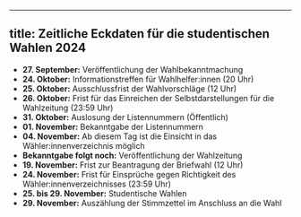 
---
title: Zeitliche Eckdaten für die studentischen Wahlen 2024
---

- **27. September:** Veröffentlichung der Wahlbekanntmachung
- **24. Oktober:** Informationstreffen für Wahlhelfer:innen (20 Uhr)
- **25. Oktober:** Ausschlussfrist der Wahlvorschläge (12 Uhr)
- **26. Oktober:** Frist für das Einreichen der Selbstdarstellungen für die Wahlzeitung (23:59 Uhr)
- **31. Oktober:** Auslosung der Listennummern (Öffentlich)
- **01. November:** Bekanntgabe der Listennummern
- **04. November:** Ab diesem Tag ist die Einsicht in das Wähler:innenverzeichnis möglich
- **Bekanntgabe folgt noch:** Veröffentlichung der Wahlzeitung
- **19. November:** Frist zur Beantragung der Briefwahl (12 Uhr)
- **24. November:** Frist für Einsprüche gegen Richtigkeit des Wähler:innenverzeichnisses (23:59 Uhr)
- **25. bis 29. November:** Studentische Wahlen
- **29. November:** Auszählung der Stimmzettel im Anschluss an die Wahl
